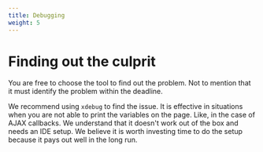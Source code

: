 ```yaml
---
title: Debugging
weight: 5
---
```


# Finding out the culprit

You are free to choose the tool to find out the problem. Not to mention that it must identify the problem within the deadline.

We recommend using `xdebug` to find the issue. It is effective in situations when you are not able to print the variables on the page. Like, in the case of AJAX callbacks. We understand that it doesn't work out of the box and needs an IDE setup. We believe it is worth investing time to do the setup because it pays out well in the long run.
